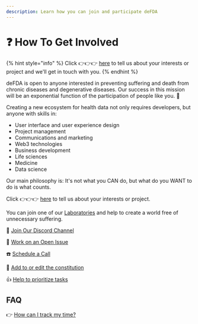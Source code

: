 ```yaml
---
description: Learn how you can join and participate deFDA
---
```


# ❓ How To Get Involved

{% hint style="info" %}
Click 👉👉👉 [here](https://notionforms.io/forms/join-curedao) to tell us about your interests or project and we'll get in touch with you.
{% endhint %}

deFDA is open to anyone interested in preventing suffering and death from chronic diseases and degenerative diseases. Our success in this mission will be an exponential function of the participation of people like you. 🚀

Creating a new ecosystem for health data not only requires developers, but anyone with skills in:

* User interface and user experience design
* Project management
* Communications and marketing
* Web3 technologies
* Business development
* Life sciences
* Medicine
* Data science

Our main philosophy is: It's not what you CAN do, but what do you WANT to do is what counts.

Click 👉👉👉 [here](https://notionforms.io/forms/join-curedao) to tell us about your interests or project.

You can join one of our [Laboratories](broken-reference) and help to create a world free of unnecessary suffering.

💬 [Join Our Discord Channel](https://discord.com/invite/metKYrPuym)

🔨 [Work on an Open Issue](https://github.com/cure-dao/draft-whitepaper/issues?q=is%3Aissue+is%3Aopen+sort%3Aupdated-desc)

☎️ [Schedule a Call](https://calendly.com/optomitron)

📜 [Add to or edit the constitution](contribute-to-docs/)

👍 [Help to prioritize tasks](broken-reference/)

## FAQ

👉 [How can I track my time?](broken-reference/)

